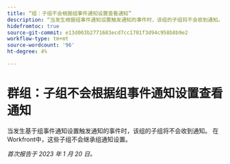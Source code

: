 ```yaml
---
title: “组：子组不会根据组事件通知设置查看通知”
description: “当发生根据组事件通知设置触发通知的事件时，该组的子组将不会收到通知。 在Workfront中，这些子组不会继承组通知设置。”
hidefromtoc: true
source-git-commit: e13d003b2771683ecd7cc1701f3d94c958b8b9e2
workflow-type: tm+mt
source-wordcount: '96'
ht-degree: 4%

---
```



# 群组：子组不会根据组事件通知设置查看通知

当发生基于组事件通知设置触发通知的事件时，该组的子组将不会收到通知。 在Workfront中，这些子组不会继承组通知设置。

_首次报告于 2023 年 1 月 20 日。_

